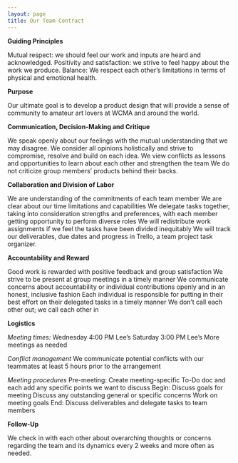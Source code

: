 ```yaml
---
layout: page
title: Our Team Contract
---
```


**Guiding Principles**

Mutual respect: we should feel our work and inputs are heard and acknowledged.
Positivity and satisfaction: we strive to feel happy about the work we produce.
Balance: We respect each other’s limitations in terms of physical and emotional health.

**Purpose**

Our ultimate goal is to develop a product design that will provide a sense of community to amateur art lovers at WCMA and around the world.

**Communication, Decision-Making and Critique**

We speak openly about our feelings with the mutual understanding that we may disagree. 
We consider all opinions holistically and strive to compromise, resolve and build on each idea. 
We view conflicts as lessons and opportunities to learn about each other and strengthen the team
We do not criticize group members’ products behind their backs.

**Collaboration and Division of Labor**

We are understanding of the commitments of each team member
We are clear about our time limitations and capabilities
We delegate tasks together, taking into consideration strengths and preferences, with each member getting opportunity to perform diverse roles
We will redistribute work assignments if we feel the tasks have been divided inequitably
We will track our deliverables, due dates and progress in Trello, a team project task organizer. 

**Accountability and Reward**

Good work is rewarded with positive feedback and group satisfaction
We strive to be present at group meetings in a timely manner
We communicate concerns about accountability or individual contributions openly and in an honest, inclusive fashion
Each individual is responsible for putting in their best effort on their delegated tasks in a timely manner
We don’t call each other out; we call each other in

**Logistics**

*Meeting times:*
Wednesday 4:00 PM Lee’s
Saturday 3:00 PM Lee’s
More meetings as needed

*Conflict management*
We communicate potential conflicts with our teammates at least 5 hours prior to the arrangement

*Meeting procedures*
Pre-meeting: Create meeting-specific To-Do doc and each add any specific points we want to discuss
Begin: Discuss goals for meeting
Discuss any outstanding general or specific concerns
Work on meeting goals
End: Discuss deliverables and delegate tasks to team members

**Follow-Up**

We check in with each other about overarching thoughts or concerns regarding the team and its dynamics every 2 weeks and more often as needed. 




